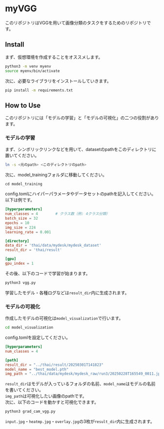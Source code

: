 # myVGG
このリポジトリはVGGを用いて画像分類のタスクをするためのリポジトリです。

## Install
まず、仮想環境を作成することをオススメします。
```sh
python3 -m venv myenv
source myenv/bin/activate
```
次に、必要なライブラリをインストールしていきます。
```sh
pip install -m requirements.txt
```

## How to Use
このリポジトリには「モデルの学習」と「モデルの可視化」の二つの役割があります。
### モデルの学習
まず、シンボリックリンクなどを用いて、datasetのpathをこのディレクトリに置いてください。
```sh
ln -s <元のpath> <このディレクトリのpath>
```
次に、model_trainingフォルダに移動してください。
```
cd model_training
```
config.tomlにハイパーパラメータやデータセットのpathを記入してください。  
以下は例です。
```toml
[hyperparameters]
num_classes = 4        # クラス数（例: 4クラス分類）
batch_size = 32
epochs = 10
img_size = 224
learning_rate = 0.001

[directory]
data_dir = 'thai/data/mydesk/mydesk_dataset'    
result_dir = 'thai/result'

[gpu]
gpu_index = 1
```
その後、以下のコードで学習が始まります。
```sh
python3 vgg.py
```
学習したモデル・各種ログなどは`result_dir`内に生成されます。
### モデルの可視化
作成したモデルの可視化は`model_visualization`で行います。 
```sh
cd model_visualization
``` 
config.tomlを設定してください。
```toml
[hyperparameters]
num_classes = 4

[path]
result_dir = "../thai/result/20250301T141823"
model_name = "best_model.pth"
img_path = "../thai/data/mydesk/mydesk_raw/run3/20250228T165549_0011.jpg"

```
`result_dir`はモデルが入っているフォルダの名前、`model_name`はモデルの名前を書いてください。  
`img_path`は可視化したい画像のpathです。  
次に、以下のコードを動かすと可視化できます。
```sh
python3 grad_cam_vgg.py
```
`input.jpg`・`heatmp.jpg`・`overlay.jpg`の3枚が`result_dir`内に生成されます。